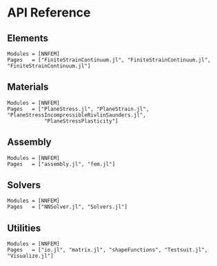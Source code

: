 # API Reference

## Elements

```@autodocs
Modules = [NNFEM]
Pages   = ["FiniteStrainContinuum.jl", "FiniteStrainContinuum.jl", "FiniteStrainContinuum.jl"]
```


## Materials

```@autodocs
Modules = [NNFEM]
Pages   = ["PlaneStress.jl", "PlaneStrain.jl", "PlaneStressIncompressibleRivlinSaunders.jl",
            "PlaneStressPlasticity"]
```

## Assembly

```@autodocs
Modules = [NNFEM]
Pages   = ["assembly.jl", "fem.jl"]
```

## Solvers

```@autodocs
Modules = [NNFEM]
Pages   = ["NNSolver.jl", "Solvers.jl"]
```


## Utilities

```@autodocs
Modules = [NNFEM]
Pages   = ["io.jl", "matrix.jl", "shapeFunctions", "Testsuit.jl", "Visualize.jl"]
```
